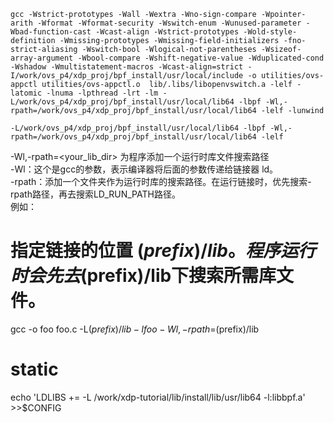 

```Shell
gcc -Wstrict-prototypes -Wall -Wextra -Wno-sign-compare -Wpointer-arith -Wformat -Wformat-security -Wswitch-enum -Wunused-parameter -Wbad-function-cast -Wcast-align -Wstrict-prototypes -Wold-style-definition -Wmissing-prototypes -Wmissing-field-initializers -fno-strict-aliasing -Wswitch-bool -Wlogical-not-parentheses -Wsizeof-array-argument -Wbool-compare -Wshift-negative-value -Wduplicated-cond -Wshadow -Wmultistatement-macros -Wcast-align=strict -I/work/ovs_p4/xdp_proj/bpf_install/usr/local/include -o utilities/ovs-appctl utilities/ovs-appctl.o  lib/.libs/libopenvswitch.a -lelf -latomic -lnuma -lpthread -lrt -lm -L/work/ovs_p4/xdp_proj/bpf_install/usr/local/lib64 -lbpf -Wl,-rpath=/work/ovs_p4/xdp_proj/bpf_install/usr/local/lib64 -lelf -lunwind 
```
`-L/work/ovs_p4/xdp_proj/bpf_install/usr/local/lib64 -lbpf -Wl,-rpath=/work/ovs_p4/xdp_proj/bpf_install/usr/local/lib64 -lelf`

-Wl,-rpath=<your_lib_dir> 为程序添加一个运行时库文件搜索路径  
-Wl：这个是gcc的参数，表示编译器将后面的参数传递给链接器 ld。   
-rpath：添加一个文件夹作为运行时库的搜索路径。在运行链接时，优先搜索-rpath路径，再去搜索LD_RUN_PATH路径。   
例如：   
# 指定链接的位置 $(prefix)/lib。程序运行时会先去$(prefix)/lib下搜索所需库文件。
gcc -o foo foo.c -L$(prefix)/lib -lfoo -Wl,-rpath=$(prefix)/lib   


# static

echo 'LDLIBS += -L /work/xdp-tutorial/lib/install/lib/usr/lib64 -l:libbpf.a' >>$CONFIG
